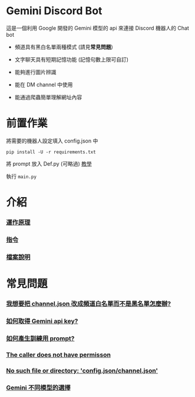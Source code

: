 # Gemini Discord Bot
這是一個利用 Google 開發的 Gemini 模型的 api 來連接 Discord 機器人的 Chat bot

* 頻道具有黑白名單兩種模式 (請見**常見問題**)

* 文字聊天具有短期記憶功能 (記憶句數上限可自訂)

* 能夠進行圖片辨識

* 能在 DM channel 中使用

* 能通過爬蟲簡單理解網址內容

# 前置作業
將需要的機器人設定填入 config.json 中
```
pip install -U -r requirements.txt
```
將 prompt 放入 Def.py (可略過) [教學](docs/q3.md)

執行 `main.py`

# 介紹
### [運作原理](docs/principles.md)

### [指令](docs/commands.md)

### [檔案說明](docs/files.md)

# 常見問題
### [我想要把 channel.json 改成頻道白名單而不是黑名單怎麼辦?](docs/q1.md)

### [如何取得 Gemini api key?](docs/q2.md)

### [如何產生訓練用 prompt?](docs/q3.md)

### [The caller does not have permisson](docs/q4.md)

### [No such file or directory: 'config.json/channel.json'](docs/q5.md)

### [Gemini 不同模型的選擇](docs/q6.md)

